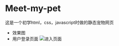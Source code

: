 # Meet-my-pet
这是一个初学html，css，javascript时做的静态宠物网页
* 效果图
* 用户登录页面
![进入页面](https://github.com/pzhiquan/pet/images/vv.gif)
